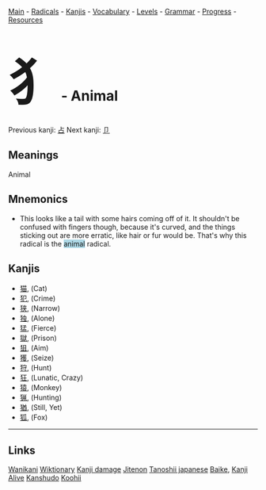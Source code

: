 <style> bigfont {font-size: 100px}</style>


[Main](../README.md) -
[Radicals](../radicals.md) -
[Kanjis](../kanjis.md) -
[Vocabulary](../vocabulary.md) -
[Levels](../levels.md) -
[Grammar](../grammar.md) - 
[Progress](../progress.md) -
[Resources](../resources.md)
# <bigfont> 犭</bigfont> - Animal 

Previous kanji: [占](占.md) Next kanji: [卩](卩.md) 

## Meanings
 Animal
## Mnemonics
 * This looks like a tail with some hairs coming off of it. It shouldn't be confused with fingers though, because it's curved, and the things sticking out are more erratic, like hair or fur would be. That's why this radical is the <span style="background-color:#ADD8E6"> animal</span> radical.


## Kanjis
 * [猫](../kanjis/猫.md), (Cat)
* [犯](../kanjis/犯.md), (Crime)
* [狭](../kanjis/狭.md), (Narrow)
* [独](../kanjis/独.md), (Alone)
* [猛](../kanjis/猛.md), (Fierce)
* [獄](../kanjis/獄.md), (Prison)
* [狙](../kanjis/狙.md), (Aim)
* [獲](../kanjis/獲.md), (Seize)
* [狩](../kanjis/狩.md), (Hunt)
* [狂](../kanjis/狂.md), (Lunatic, Crazy)
* [猿](../kanjis/猿.md), (Monkey)
* [猟](../kanjis/猟.md), (Hunting)
* [猶](../kanjis/猶.md), (Still, Yet)
* [狐](../kanjis/狐.md), (Fox)



---


## Links 


[Wanikani](https://www.wanikani.com/kanji/犭)
[Wiktionary](https://en.wiktionary.org/wiki/犭)
[Kanji damage](http://www.kanjidamage.com/kanji/search?utf8=✓&q=犭)
[Jitenon](https://jitenon.com/kanji/犭)
[Tanoshii japanese](https://www.tanoshiijapanese.com/dictionary/kanji.cfm?k=犭)
[Baike](https://baike.baidu.com/item/犭),
[Kanji Alive](https://app.kanjialive.com/犭)
[Kanshudo](https://www.kanshudo.com/searchmn?q=犭)
[Koohii](https://kanji.koohii.com/study/kanji/犭)
